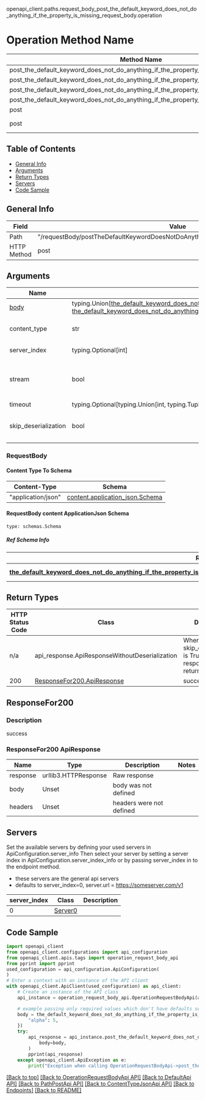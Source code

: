 openapi_client.paths.request_body_post_the_default_keyword_does_not_do_anything_if_the_property_is_missing_request_body.operation
# Operation Method Name

| Method Name | Api Class | Notes |
| ----------- | --------- | ----- |
| post_the_default_keyword_does_not_do_anything_if_the_property_is_missing_request_body | [OperationRequestBodyApi](../../apis/tags/operation_request_body_api.md) | This api is only for tag=operation.requestBody |
| post_the_default_keyword_does_not_do_anything_if_the_property_is_missing_request_body | [DefaultApi](../../apis/tags/default_api.md) | This api is only for tag=default |
| post_the_default_keyword_does_not_do_anything_if_the_property_is_missing_request_body | [PathPostApi](../../apis/tags/path_post_api.md) | This api is only for tag=path.post |
| post_the_default_keyword_does_not_do_anything_if_the_property_is_missing_request_body | [ContentTypeJsonApi](../../apis/tags/content_type_json_api.md) | This api is only for tag=contentType_json |
| post | ApiForPost | This api is only for this endpoint |
| post | RequestBodyPostTheDefaultKeywordDoesNotDoAnythingIfThePropertyIsMissingRequestBody | This api is only for path=/requestBody/postTheDefaultKeywordDoesNotDoAnythingIfThePropertyIsMissingRequestBody |

## Table of Contents
- [General Info](#general-info)
- [Arguments](#arguments)
- [Return Types](#return-types)
- [Servers](#servers)
- [Code Sample](#code-sample)

## General Info
| Field | Value |
| ----- | ----- |
| Path | "/requestBody/postTheDefaultKeywordDoesNotDoAnythingIfThePropertyIsMissingRequestBody" |
| HTTP Method | post |

## Arguments

Name | Type | Description  | Notes
------------- | ------------- | ------------- | -------------
[body](#requestbody) | typing.Union[[the_default_keyword_does_not_do_anything_if_the_property_is_missing.TheDefaultKeywordDoesNotDoAnythingIfThePropertyIsMissingDictInput](../../components/schema/the_default_keyword_does_not_do_anything_if_the_property_is_missing.md#thedefaultkeyworddoesnotdoanythingifthepropertyismissingdictinput), [the_default_keyword_does_not_do_anything_if_the_property_is_missing.TheDefaultKeywordDoesNotDoAnythingIfThePropertyIsMissingDict](../../components/schema/the_default_keyword_does_not_do_anything_if_the_property_is_missing.md#thedefaultkeyworddoesnotdoanythingifthepropertyismissingdict)] | required |
content_type | str | optional, default is 'application/json' | Selects the schema and serialization of the request body. value must be one of ['application/json']
server_index | typing.Optional[int] | default is None | Allows one to select a different [server](#servers). If not None, must be one of [0]
stream | bool | default is False | if True then the response.content will be streamed and loaded from a file like object. When downloading a file, set this to True to force the code to deserialize the content to a FileSchema file
timeout | typing.Optional[typing.Union[int, typing.Tuple]] | default is None | the timeout used by the rest client
skip_deserialization | bool | default is False | when True, headers and body will be unset and an instance of api_response.ApiResponseWithoutDeserialization will be returned

### RequestBody

#### Content Type To Schema
Content-Type | Schema
------------ | -------
"application/json" | [content.application_json.Schema](#requestbody-content-applicationjson-schema)

#### RequestBody content ApplicationJson Schema
```
type: schemas.Schema
```

##### Ref Schema Info
Ref Schema | Input Type | Output Type
---------- | ---------- | -----------
[**the_default_keyword_does_not_do_anything_if_the_property_is_missing.TheDefaultKeywordDoesNotDoAnythingIfThePropertyIsMissing**](../../components/schema/the_default_keyword_does_not_do_anything_if_the_property_is_missing.md) | [the_default_keyword_does_not_do_anything_if_the_property_is_missing.TheDefaultKeywordDoesNotDoAnythingIfThePropertyIsMissingDictInput](../../components/schema/the_default_keyword_does_not_do_anything_if_the_property_is_missing.md#thedefaultkeyworddoesnotdoanythingifthepropertyismissingdictinput), [the_default_keyword_does_not_do_anything_if_the_property_is_missing.TheDefaultKeywordDoesNotDoAnythingIfThePropertyIsMissingDict](../../components/schema/the_default_keyword_does_not_do_anything_if_the_property_is_missing.md#thedefaultkeyworddoesnotdoanythingifthepropertyismissingdict) | [the_default_keyword_does_not_do_anything_if_the_property_is_missing.TheDefaultKeywordDoesNotDoAnythingIfThePropertyIsMissingDict](../../components/schema/the_default_keyword_does_not_do_anything_if_the_property_is_missing.md#thedefaultkeyworddoesnotdoanythingifthepropertyismissingdict)

## Return Types

HTTP Status Code | Class | Description
------------- | ------------- | -------------
n/a | api_response.ApiResponseWithoutDeserialization | When skip_deserialization is True this response is returned
200 | [ResponseFor200.ApiResponse](#responsefor200-apiresponse) | success

## ResponseFor200

### Description
success

### ResponseFor200 ApiResponse
Name | Type | Description  | Notes
------------- | ------------- | ------------- | -------------
response | urllib3.HTTPResponse | Raw response |
body | Unset | body was not defined |
headers | Unset | headers were not defined |

## Servers

Set the available servers by defining your used servers in ApiConfiguration.server_info
Then select your server by setting a server index in ApiConfiguration.server_index_info or by
passing server_index in to the endpoint method.
- these servers are the general api servers
- defaults to server_index=0, server.url = https://someserver.com/v1

server_index | Class | Description
------------ | ----- | ------------
0 | [Server0](../../servers/server_0.md) |

## Code Sample

```python
import openapi_client
from openapi_client.configurations import api_configuration
from openapi_client.apis.tags import operation_request_body_api
from pprint import pprint
used_configuration = api_configuration.ApiConfiguration(
)
# Enter a context with an instance of the API client
with openapi_client.ApiClient(used_configuration) as api_client:
    # Create an instance of the API class
    api_instance = operation_request_body_api.OperationRequestBodyApi(api_client)

    # example passing only required values which don't have defaults set
    body = the_default_keyword_does_not_do_anything_if_the_property_is_missing.TheDefaultKeywordDoesNotDoAnythingIfThePropertyIsMissing.validate({
        "alpha": 5,
    })
    try:
        api_response = api_instance.post_the_default_keyword_does_not_do_anything_if_the_property_is_missing_request_body(
            body=body,
        )
        pprint(api_response)
    except openapi_client.ApiException as e:
        print("Exception when calling OperationRequestBodyApi->post_the_default_keyword_does_not_do_anything_if_the_property_is_missing_request_body: %s\n" % e)
```

[[Back to top]](#top)
[[Back to OperationRequestBodyApi API]](../../apis/tags/operation_request_body_api.md)
[[Back to DefaultApi API]](../../apis/tags/default_api.md)
[[Back to PathPostApi API]](../../apis/tags/path_post_api.md)
[[Back to ContentTypeJsonApi API]](../../apis/tags/content_type_json_api.md)
[[Back to Endpoints]](../../../README.md#Endpoints) [[Back to README]](../../../README.md)